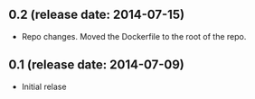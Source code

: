 ## 0.2 (release date: 2014-07-15)
  * Repo changes. Moved the Dockerfile to the root of the repo.

## 0.1 (release date: 2014-07-09)
  * Initial relase
